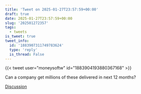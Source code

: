 ```yaml
---
title: 'Tweet on 2025-01-27T23:57:59+00:00'
draft: true
date: 2025-01-27T23:57:59+00:00
slug: '202501272357'
tags:
  - tweets
is_tweet: true
tweet_info:
  id: '1883907311749783624'
  type: 'reply'
  is_thread: False
---
```




{{< tweet user="moneysoftw" id="1883904193880367168" >}}

Can a company get millions of these delivered in next 12 months?

[Discussion](https://x.com/sytelus/status/1883907311749783624)
